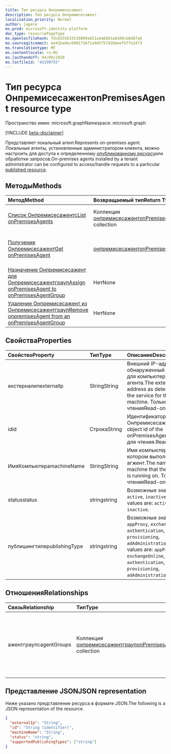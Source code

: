 ```yaml
---
title: Тип ресурса Онпремисесажент
description: Тип ресурса Онпремисесажент.
localization_priority: Normal
author: japere
ms.prod: microsoft-identity-platform
doc_type: resourcePageType
ms.openlocfilehash: fdc6355b33539899ab51a4a6881a8109cb8d87a6
ms.sourcegitcommit: ee41ba9ec6001716f1a9d575741bbeef577e2473
ms.translationtype: MT
ms.contentlocale: ru-RU
ms.lasthandoff: 04/09/2020
ms.locfileid: "43199755"
---
```

# <a name="onpremisesagent-resource-type"></a><span data-ttu-id="e7dad-103">Тип ресурса Онпремисесажент</span><span class="sxs-lookup"><span data-stu-id="e7dad-103">onPremisesAgent resource type</span></span>

<span data-ttu-id="e7dad-104">Пространство имен: microsoft.graph</span><span class="sxs-lookup"><span data-stu-id="e7dad-104">Namespace: microsoft.graph</span></span>

[!INCLUDE [beta-disclaimer](../../includes/beta-disclaimer.md)]

<span data-ttu-id="e7dad-105">Представляет локальный агент.</span><span class="sxs-lookup"><span data-stu-id="e7dad-105">Represents on-premises agent.</span></span> <span data-ttu-id="e7dad-106">Локальные агенты, установленные администратором клиента, можно настроить для доступа к определенному [опубликованному ресурсу](publishedresource.md)или обработки запросов.</span><span class="sxs-lookup"><span data-stu-id="e7dad-106">On-premises agents installed by a tenant administrator can be configured to access/handle requests to a particular [published resource](publishedresource.md).</span></span>

## <a name="methods"></a><span data-ttu-id="e7dad-107">Методы</span><span class="sxs-lookup"><span data-stu-id="e7dad-107">Methods</span></span>

| <span data-ttu-id="e7dad-108">Метод</span><span class="sxs-lookup"><span data-stu-id="e7dad-108">Method</span></span>       | <span data-ttu-id="e7dad-109">Возвращаемый тип</span><span class="sxs-lookup"><span data-stu-id="e7dad-109">Return Type</span></span> | <span data-ttu-id="e7dad-110">Описание</span><span class="sxs-lookup"><span data-stu-id="e7dad-110">Description</span></span> |
|:-------------|:------------|:------------|
| [<span data-ttu-id="e7dad-111">Список Онпремисесажентс</span><span class="sxs-lookup"><span data-stu-id="e7dad-111">List onPremisesAgents</span></span>](../api/onpremisesagent-list.md) | <span data-ttu-id="e7dad-112">Коллекция [онпремисесажент](onpremisesagent.md)</span><span class="sxs-lookup"><span data-stu-id="e7dad-112">[onPremisesAgent](onpremisesagent.md) collection</span></span> | <span data-ttu-id="e7dad-113">Получение коллекции объектов **онпремисесажентс** .</span><span class="sxs-lookup"><span data-stu-id="e7dad-113">Get an **onPremisesAgents** object collection.</span></span> |
| [<span data-ttu-id="e7dad-114">Получение Онпремисесажент</span><span class="sxs-lookup"><span data-stu-id="e7dad-114">Get onPremisesAgent</span></span>](../api/onpremisesagent-get.md) | [<span data-ttu-id="e7dad-115">онпремисесажент</span><span class="sxs-lookup"><span data-stu-id="e7dad-115">onPremisesAgent</span></span>](onpremisesagent.md) | <span data-ttu-id="e7dad-116">Чтение свойств и связей объекта **онпремисесажент** .</span><span class="sxs-lookup"><span data-stu-id="e7dad-116">Read the properties and relationships of an **onPremisesAgent** object.</span></span> |
| [<span data-ttu-id="e7dad-117">Назначение Онпремисесажент для Онпремисесажентграуп</span><span class="sxs-lookup"><span data-stu-id="e7dad-117">Assign onPremisesAgent to onPremisesAgentGroup</span></span>](../api/onpremisesagent-post-agentgroups.md) | <span data-ttu-id="e7dad-118">Нет</span><span class="sxs-lookup"><span data-stu-id="e7dad-118">None</span></span> | <span data-ttu-id="e7dad-119">Назначение **онпремисесажент** для **онпремисесажентграуп**.</span><span class="sxs-lookup"><span data-stu-id="e7dad-119">Assign an **onPremisesAgent** to an **onPremisesAgentGroup**.</span></span>|
| [<span data-ttu-id="e7dad-120">Удаление Онпремисесажент из Онпремисесажентграуп</span><span class="sxs-lookup"><span data-stu-id="e7dad-120">Remove onpremisesAgent from an onPremisesAgentGroup</span></span>](../api/onpremisesagent-delete-agentgroups.md) | <span data-ttu-id="e7dad-121">Нет</span><span class="sxs-lookup"><span data-stu-id="e7dad-121">None</span></span> | <span data-ttu-id="e7dad-122">Удаление **онпремисесажент** из **онпремисесажентграуп**.</span><span class="sxs-lookup"><span data-stu-id="e7dad-122">Remove an **onPremisesAgent** from an **onPremisesAgentGroup**.</span></span> |

## <a name="properties"></a><span data-ttu-id="e7dad-123">Свойства</span><span class="sxs-lookup"><span data-stu-id="e7dad-123">Properties</span></span>

| <span data-ttu-id="e7dad-124">Свойство</span><span class="sxs-lookup"><span data-stu-id="e7dad-124">Property</span></span>     | <span data-ttu-id="e7dad-125">Тип</span><span class="sxs-lookup"><span data-stu-id="e7dad-125">Type</span></span>        | <span data-ttu-id="e7dad-126">Описание</span><span class="sxs-lookup"><span data-stu-id="e7dad-126">Description</span></span> |
|:-------------|:------------|:------------|
|<span data-ttu-id="e7dad-127">екстерналип</span><span class="sxs-lookup"><span data-stu-id="e7dad-127">externalIp</span></span>|<span data-ttu-id="e7dad-128">String</span><span class="sxs-lookup"><span data-stu-id="e7dad-128">String</span></span>|<span data-ttu-id="e7dad-129">Внешний IP-адрес, обнаруженный службой для компьютера агента.</span><span class="sxs-lookup"><span data-stu-id="e7dad-129">The external IP address as detected by the service for the agent machine.</span></span> <span data-ttu-id="e7dad-130">Только для чтения</span><span class="sxs-lookup"><span data-stu-id="e7dad-130">Read-only</span></span>|
|<span data-ttu-id="e7dad-131">id</span><span class="sxs-lookup"><span data-stu-id="e7dad-131">id</span></span>|<span data-ttu-id="e7dad-132">Строка</span><span class="sxs-lookup"><span data-stu-id="e7dad-132">String</span></span>| <span data-ttu-id="e7dad-133">Идентификатор объекта Онпремисесажент.</span><span class="sxs-lookup"><span data-stu-id="e7dad-133">The object id of the onPremisesAgent.</span></span> <span data-ttu-id="e7dad-134">Только для чтения.</span><span class="sxs-lookup"><span data-stu-id="e7dad-134">Read-only.</span></span>|
|<span data-ttu-id="e7dad-135">ИмяКомпьютера</span><span class="sxs-lookup"><span data-stu-id="e7dad-135">machineName</span></span>|<span data-ttu-id="e7dad-136">String</span><span class="sxs-lookup"><span data-stu-id="e7dad-136">String</span></span>|<span data-ttu-id="e7dad-137">Имя компьютера, на котором выполняется агжент.</span><span class="sxs-lookup"><span data-stu-id="e7dad-137">The name of the machine that the aggent is running on.</span></span> <span data-ttu-id="e7dad-138">Только для чтения</span><span class="sxs-lookup"><span data-stu-id="e7dad-138">Read-only</span></span>|
|<span data-ttu-id="e7dad-139">status</span><span class="sxs-lookup"><span data-stu-id="e7dad-139">status</span></span>|<span data-ttu-id="e7dad-140">string</span><span class="sxs-lookup"><span data-stu-id="e7dad-140">string</span></span>| <span data-ttu-id="e7dad-141">Возможные значения: `active`, `inactive`.</span><span class="sxs-lookup"><span data-stu-id="e7dad-141">Possible values are: `active`, `inactive`.</span></span>|
|<span data-ttu-id="e7dad-142">публишингтипе</span><span class="sxs-lookup"><span data-stu-id="e7dad-142">publishingType</span></span>|<span data-ttu-id="e7dad-143">string</span><span class="sxs-lookup"><span data-stu-id="e7dad-143">string</span></span>| <span data-ttu-id="e7dad-144">Возможные значения: `appProxy`, `exchangeOnline`, `authentication`, `provisioning`, `adAdministration`.</span><span class="sxs-lookup"><span data-stu-id="e7dad-144">Possible values are: `appProxy`, `exchangeOnline`, `authentication`, `provisioning`, `adAdministration`.</span></span>|

## <a name="relationships"></a><span data-ttu-id="e7dad-145">Отношения</span><span class="sxs-lookup"><span data-stu-id="e7dad-145">Relationships</span></span>

| <span data-ttu-id="e7dad-146">Связь</span><span class="sxs-lookup"><span data-stu-id="e7dad-146">Relationship</span></span> | <span data-ttu-id="e7dad-147">Тип</span><span class="sxs-lookup"><span data-stu-id="e7dad-147">Type</span></span>        | <span data-ttu-id="e7dad-148">Описание</span><span class="sxs-lookup"><span data-stu-id="e7dad-148">Description</span></span> |
|:-------------|:------------|:------------|
|<span data-ttu-id="e7dad-149">ажентграупс</span><span class="sxs-lookup"><span data-stu-id="e7dad-149">agentGroups</span></span>|<span data-ttu-id="e7dad-150">Коллекция [онпремисесажентграуп](onpremisesagentgroup.md)</span><span class="sxs-lookup"><span data-stu-id="e7dad-150">[onPremisesAgentGroup](onpremisesagentgroup.md) collection</span></span>| <span data-ttu-id="e7dad-151">Список **онпремисесажентграупс** , которым назначено **онпремисесажент** .</span><span class="sxs-lookup"><span data-stu-id="e7dad-151">List of **onPremisesAgentGroups** that an **onPremisesAgent** is assigned to.</span></span> <span data-ttu-id="e7dad-152">Только для чтения.</span><span class="sxs-lookup"><span data-stu-id="e7dad-152">Read-only.</span></span> <span data-ttu-id="e7dad-153">Допускается значение null.</span><span class="sxs-lookup"><span data-stu-id="e7dad-153">Nullable.</span></span>|

## <a name="json-representation"></a><span data-ttu-id="e7dad-154">Представление JSON</span><span class="sxs-lookup"><span data-stu-id="e7dad-154">JSON representation</span></span>

<span data-ttu-id="e7dad-155">Ниже указано представление ресурса в формате JSON.</span><span class="sxs-lookup"><span data-stu-id="e7dad-155">The following is a JSON representation of the resource.</span></span>

<!-- {
  "blockType": "resource",
  "optionalProperties": [

  ],
  "@odata.type": "microsoft.graph.onPremisesAgent",
  "baseType": "",
  "keyProperty": "id"
}-->

```json
{
  "externalIp": "String",
  "id": "String (identifier)",
  "machineName": "String",
  "status": "string",
  "supportedPublishingTypes": ["string"]
}
```

<!-- uuid: 16cd6b66-4b1a-43a1-adaf-3a886856ed98
2019-02-04 14:57:30 UTC -->
<!-- {
  "type": "#page.annotation",
  "description": "onPremisesAgent resource",
  "keywords": "",
  "section": "documentation",
  "tocPath": ""
}-->
